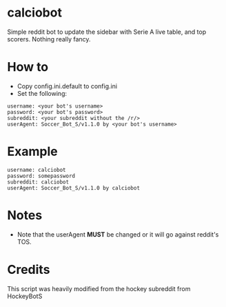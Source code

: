 calciobot
=========
Simple reddit bot to update the sidebar with Serie A live table, and top scorers.  Nothing really fancy. 

# How to
* Copy config.ini.default to config.ini
* Set the following:
```
username: <your bot's username>
password: <your bot's password>
subreddit: <your subreddit without the /r/>
userAgent: Soccer_Bot_S/v1.1.0 by <your bot's username>
```

# Example
```
username: calciobot
password: somepassword
subreddit: calciobot
userAgent: Soccer_Bot_S/v1.1.0 by calciobot
```

# Notes
* Note that the userAgent **MUST** be changed or it will go against reddit's TOS. 

# Credits
This script was heavily modified from the hockey subreddit from HockeyBotS
